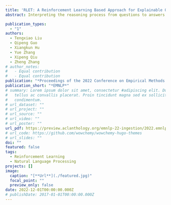 ```yaml
---
title: 'RLET: A Reinforcement Learning Based Approach for Explainable QA with Entailment Trees'
abstract: Interpreting the reasoning process from questions to answers poses a challenge in approaching explainable QA. A recently proposed structured reasoning format, entailment tree, manages to offer explicit logical deductions with entailment steps in a tree structure. To generate entailment trees, prior single pass sequence-to-sequence models lack visible internal decision probability, while stepwise approaches are supervised with extracted single step data and cannot model the tree as a whole. In this work, we propose RLET, a Reinforcement Learning based Entailment Tree generation framework, which is trained utilising the cumulative signals across the whole tree. RLET iteratively performs single step reasoning with sentence selection and deduction generation modules, from which the training signal is accumulated across the tree with elaborately designed aligned reward function that is consistent with the evaluation. To the best of our knowledge, we are the first to introduce RL into the entailment tree generation task. Experiments on three settings of the EntailmentBank dataset demonstrate the strength of using RL framework.

publication_types:
  - "1"
authors:
  - Tengxiao Liu
  - Qipeng Guo
  - Xiangkun Hu
  - Yue Zhang
  - Xipeng Qiu
  - Zheng Zhang
# author_notes:
#   - Equal contribution
#   - Equal contribution
publication: "*Proceedings of the 2022 Conference on Empirical Methods in Natural Language Processing*"
publication_short: "*EMNLP*"
# summary: Lorem ipsum dolor sit amet, consectetur #adipiscing elit. Duis posuere
#   tellus ac convallis placerat. Proin tincidunt magna sed ex sollicitudin
#   condimentum.
# url_dataset: ""
# url_project: ""
# url_source: ""
# url_video: ""
# url_poster: ""
url_pdf: https://preview.aclanthology.org/emnlp-22-ingestion/2022.emnlp-main.483.pdf
# url_code: https://github.com/wowchemy/wowchemy-hugo-themes
# url_slides: ""
doi: ""
featured: false
tags:
  - Reinforcement Learning
  - Natural Language Processing
projects: []
image:
  caption: "[**Url**](./featured.jpg)"
  focal_point: ""
  preview_only: false
date: 2022-12-01T00:00:00.000Z
# publishDate: 2017-01-01T00:00:00.000Z
---
```

